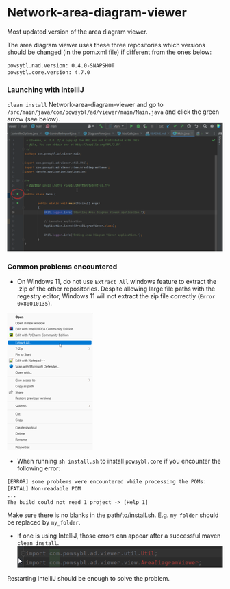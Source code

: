 # Network-area-diagram-viewer

Most updated version of the area diagram viewer.

The area diagram viewer uses these three repositories which versions should be changed (in the pom.xml file) if different from the ones below:
```
powsybl.nad.version: 0.4.0-SNAPSHOT
powsybl.core.version: 4.7.0
```

### Launching with IntelliJ
`clean install` Network-area-diagram-viewer and go to `/src/main/java/com/powsybl/ad/viewer/main/Main.java` and click the green arrow (see below).
![img.png](readme_resources/launch_nad_viewer_with_intelliJ.png)

### Common problems encountered
- On Windows 11, do not use `Extract All` windows feature to extract the .zip of the other repositories. Despite allowing large file paths with the regestry editor, Windows 11 will not extract the zip file correctly (`Error 0x80010135`).

<img src="readme_resources/windows_extract_all.png" alt="drawing" width="200"/>

- When running `sh install.sh` to install `powsybl.core` if you encounter the following error:
```
[ERROR] some problems were encountered while processing the POMs:
[FATAL] Non-readable POM
...
The build could not read 1 project -> [Help 1]
```
Make sure there is no blanks in the path/to/install.sh. E.g. `my folder` should be replaced by `my_folder`.

- If one is using IntelliJ, those errors can appear after a successful maven `clean install`.
![img.png](readme_resources/intelliJ_error.png)

Restarting IntelliJ should be enough to solve the problem.
